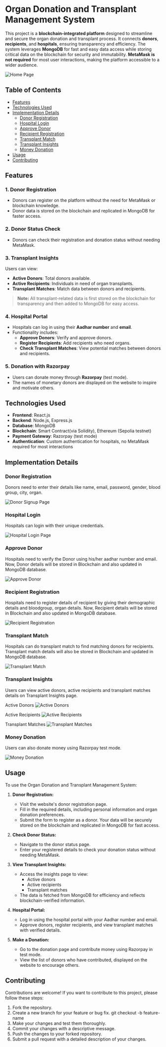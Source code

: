 # Organ Donation and Transplant Management System

This project is a **blockchain-integrated platform** designed to streamline and secure the organ donation and transplant process. It connects **donors**, **recipients**, and **hospitals**, ensuring transparency and efficiency. The system leverages **MongoDB** for fast and easy data access while storing critical data on the blockchain for security and immutability. **MetaMask is not required** for most user interactions, making the platform accessible to a wider audience.

![Home Page](https://github.com/user-attachments/assets/949d06d3-7352-4780-875a-f09e36358282)

## Table of Contents
- [Features](#features)
- [Technologies Used](#technologies-used)
- [Implementation Details](#implementation-details)
  - [Donor Registration](#donor-registration)
  - [Hospital Login](#hospital-login)
  - [Approve Donor](#approve-donor)
  - [Recipient Registration](#recipient-registration)
  - [Transplant Match](#transplant-match)
  - [Transplant Insights](#transplant-insights)
  - [Money Donation](#money-donation)
- [Usage](#usage)
- [Contributing](#contributing)

## Features
### 1. **Donor Registration**
- Donors can register on the platform without the need for MetaMask or blockchain knowledge.
- Donor data is stored on the blockchain and replicated in MongoDB for faster access.

### 2. **Donor Status Check**
- Donors can check their registration and donation status without needing MetaMask.

### 3. **Transplant Insights**
Users can view:
- **Active Donors**: Total donors available.
- **Active Recipients**: Individuals in need of organ transplants.
- **Transplant Matches**: Match data between donors and recipients.

> **Note:** All transplant-related data is first stored on the blockchain for transparency and then added to MongoDB for easy access.

### 4. **Hospital Portal**
- Hospitals can log in using their **Aadhar number** and **email**.
- Functionality includes:
  - **Approve Donors**: Verify and approve donors.
  - **Register Recipients**: Add recipients who need organs.
  - **Check Transplant Matches**: View potential matches between donors and recipients.

### 5. **Donation with Razorpay**
- Users can donate money through **Razorpay** (test mode).
- The names of monetary donors are displayed on the website to inspire and motivate others.

## Technologies Used

- **Frontend**: React.js
- **Backend**: Node.js, Express.js
- **Database**: MongoDB
- **Blockchain**: Smart Contract(via Solidity), Ethereum (Sepolia testnet)
- **Payment Gateway**: Razorpay (test mode)
- **Authentication**: Custom authentication for hospitals, no MetaMask required for most interactions

## Implementation Details

### Donor Registration

Donors need to enter their details like name, email, password, gender, blood group, city, organ.

![Donor Signup Page](https://github.com/user-attachments/assets/949d06d3-7352-4780-875a-f09e36358282)

### Hospital Login

Hospitals can login with their unique credentials.

![Hospital Login Page](https://github.com/user-attachments/assets/949d06d3-7352-4780-875a-f09e36358282)

### Approve Donor

Hospitals need to verify the Donor using his/her aadhar number and email.
Now, Donor details will be stored in Blockchain and also updated in MongoDB database.

![Approve Donor](https://github.com/user-attachments/assets/0ef89cfd-6515-40f3-bdff-1c9bf7e86f58)

### Recipient Registration

Hospitals need to register details of recipient by giving their demographic details and bloodgroup, organ details.
Now, Recipient details will be stored in Blockchain and also updated in MongoDB database.

![Recipient Registration](https://github.com/user-attachments/assets/c6251abf-a42e-4c55-8ddf-9a289175dc0a)

### Transplant Match

Hospitals can do transplant match to find matching donors for recipients. 
Transplant match details will also be stored in Blockchain and updated in MongoDB database.

![Transplant Match](https://github.com/user-attachments/assets/fe1ed75d-ab8d-40a5-8faa-0a38b4203793)

### Transplant Insights

Users can view active donors, active recipients and transplant matches details on Transplant Insights page.

Active Donors
![Active Donors](https://github.com/user-attachments/assets/eb6578a3-e0ea-46e8-a47d-dc227527a494)

Active Recipients
![Active Recipients](https://github.com/user-attachments/assets/eb6578a3-e0ea-46e8-a47d-dc227527a494)

Transplant Matches
![Transplant Matches](https://github.com/user-attachments/assets/eb6578a3-e0ea-46e8-a47d-dc227527a494)


### Money Donation

Users can also donate money using Razorpay test mode.

![Money Donation](https://github.com/user-attachments/assets/d1d8cc47-6c95-4040-8398-0e043b9a81f4)

## Usage

To use the Organ Donation and Transplant Management System:

1. **Donor Registration:**
   - Visit the website's donor registration page.
   - Fill in the required details, including personal information and organ donation preferences.
   - Submit the form to register as a donor. Your data will be securely stored on the blockchain and replicated in MongoDB for fast access.

2. **Check Donor Status:**
   - Navigate to the donor status page.
   - Enter your registered details to check your donation status without needing MetaMask.

3. **View Transplant Insights:**
   - Access the insights page to view:
     - Active donors
     - Active recipients
     - Transplant matches
   - The data is fetched from MongoDB for efficiency and reflects blockchain-verified information.

4. **Hospital Portal:**
   - Log in using the hospital portal with your Aadhar number and email.
   - Approve donors, register recipients, and view transplant matches with verified details.

5. **Make a Donation:**
   - Go to the donation page and contribute money using Razorpay in test mode.
   - View the list of donors who have contributed, displayed on the website to encourage others.

## Contributing

Contributions are welcome! If you want to contribute to this project, please follow these steps:

1. Fork the repository.
2. Create a new branch for your feature or bug fix.
   git checkout -b feature-name
3. Make your changes and test them thoroughly.
4. Commit your changes with a descriptive message.
5. Push the changes to your forked repository.
6. Submit a pull request with a detailed description of your changes.

